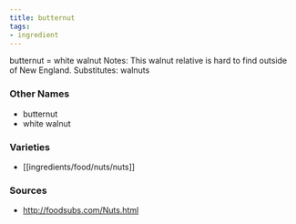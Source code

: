 ```yaml
---
title: butternut
tags:
- ingredient
---
```

butternut = white walnut Notes: This walnut relative is hard to find outside of New England. Substitutes: walnuts

### Other Names

* butternut
* white walnut

### Varieties

* [[ingredients/food/nuts/nuts]]

### Sources
* http://foodsubs.com/Nuts.html
